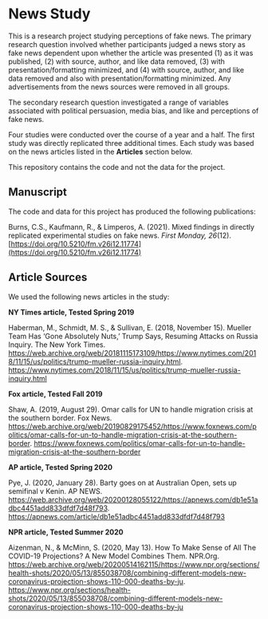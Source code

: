 # News Study

This is a research project studying perceptions of fake news.
The primary research question involved whether participants
judged a news story as fake news dependent upon whether the
article was presented
(1) as it was published,
(2) with source, author, and like data removed,
(3) with presentation/formatting minimized, and
(4) with source, author, and like data removed and
also with presentation/formatting minimized.
Any advertisements from the news sources were removed in all groups.

The secondary research question investigated a
range of variables associated with political persuasion,
media bias, and like and perceptions of fake news.

Four studies were conducted over the course of a year and a half.
The first study was directly replicated three additional times.
Each study was based on the news articles listed in the
**Articles** section below.

This repository contains the code and not the data for the project.

## Manuscript

The code and data for this project has produced the
following publications:

Burns, C.S., Kaufmann, R., & Limperos, A. (2021).
Mixed findings in directly replicated experimental studies on fake news.
*First Monday, 26*(12).
[https://doi.org/10.5210/fm.v26i12.11774](https://doi.org/10.5210/fm.v26i12.11774)

## Article Sources

We used the following news articles in the study:

**NY Times article, Tested Spring 2019**

Haberman, M., Schmidt, M. S., & Sullivan, E. (2018, November 15). Mueller Team Has ‘Gone Absolutely Nuts,’ Trump Says, Resuming Attacks on Russia Inquiry. The New York Times. https://web.archive.org/web/20181115173109/https://www.nytimes.com/2018/11/15/us/politics/trump-mueller-russia-inquiry.html. https://www.nytimes.com/2018/11/15/us/politics/trump-mueller-russia-inquiry.html

**Fox article, Tested Fall 2019**

Shaw, A. (2019, August 29). Omar calls for UN to handle migration crisis at the southern border. Fox News. https://web.archive.org/web/20190829175452/https://www.foxnews.com/politics/omar-calls-for-un-to-handle-migration-crisis-at-the-southern-border. https://www.foxnews.com/politics/omar-calls-for-un-to-handle-migration-crisis-at-the-southern-border

**AP article, Tested Spring 2020**

Pye, J. (2020, January 28). Barty goes on at Australian Open, sets up semifinal v Kenin. AP NEWS. https://web.archive.org/web/20200128055122/https://apnews.com/db1e51adbc4451add833dfdf7d48f793. https://apnews.com/article/db1e51adbc4451add833dfdf7d48f793

**NPR article, Tested Summer 2020**

Aizenman, N., & McMinn, S. (2020, May 13). How To Make Sense of All The COVID-19 Projections? A New Model Combines Them. NPR.Org. https://web.archive.org/web/20200514162115/https://www.npr.org/sections/health-shots/2020/05/13/855038708/combining-different-models-new-coronavirus-projection-shows-110-000-deaths-by-ju. https://www.npr.org/sections/health-shots/2020/05/13/855038708/combining-different-models-new-coronavirus-projection-shows-110-000-deaths-by-ju

